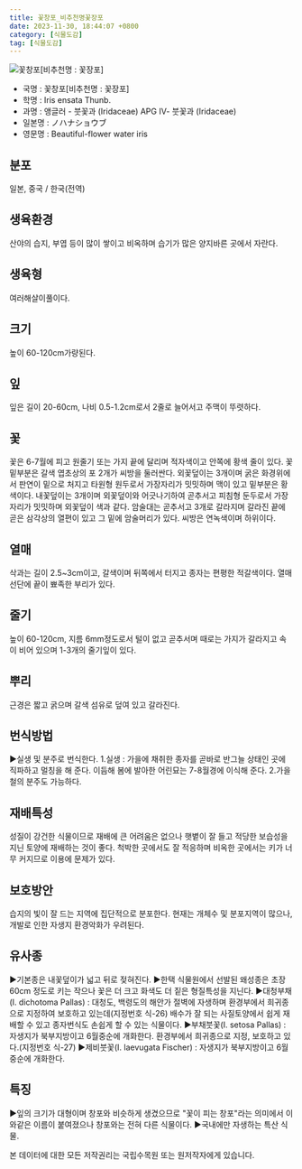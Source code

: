 ```yaml
---
title: 꽃창포_비추천명꽃장포
date: 2023-11-30, 18:44:07 +0800
category: [식물도감]
tag: [식물도감]
---
```




![꽃창포[비추천명 : 꽃장포]](http://www.nature.go.kr/fileUpload/plants/basic/Iridaceae/Iris/15219/1_th2.JPG)
- 국명 : 꽃창포[비추천명 : 꽃장포]
- 학명 : Iris ensata Thunb.
- 과명 : 앵글러 - 붓꽃과 (Iridaceae) APG Ⅳ- 붓꽃과 (Iridaceae)
- 일본명 : ノハナショウブ
- 영문명 : Beautiful-flower water iris


## 분포
일본, 중국 / 한국(전역) 
## 생육환경
산야의 습지, 부엽 등이 많이 쌓이고 비옥하며 습기가 많은 양지바른 곳에서 자란다.
## 생육형
여러해살이풀이다.
## 크기
높이 60-120cm가량된다.
## 잎
잎은 길이 20-60cm, 나비 0.5-1.2cm로서 2줄로 늘어서고 주맥이 뚜렷하다.
## 꽃
꽃은 6-7월에 피고 원줄기 또는 가지 끝에 달리며 적자색이고 안쪽에 황색 줄이 있다. 꽃 밑부분은 갈색 엽초상의 포 2개가 씨방을 둘러싼다. 외꽃덮이는 3개이며 굵은 화경위에서 판연이 밑으로 처지고 타원형 원두로서 가장자리가 밋밋하며 맥이 있고 밑부분은 황색이다. 내꽃덮이는 3개이며 외꽃덮이와 어긋나기하여 곧추서고 피침형 둔두로서 가장자리가 밋밋하며 외꽃덮이 색과 같다. 암술대는 곧추서고 3개로 갈라지며 갈라진 끝에 곧은 삼각상의 열편이 있고 그 밑에 암술머리가 있다. 씨방은 연녹색이며 하위이다.
## 열매
삭과는 길이 2.5~3cm이고, 갈색이며 뒤쪽에서 터지고 종자는 편평한 적갈색이다. 열매 선단에 끝이 뾰족한 부리가 있다.
## 줄기
높이 60-120cm, 지름 6mm정도로서 털이 없고 곧추서며 때로는 가지가 갈라지고 속이 비어 있으며 1-3개의 줄기잎이 있다.
## 뿌리
근경은 짧고 굵으며 갈색 섬유로 덮여 있고 갈라진다.
## 번식방법
▶실생 및 분주로 번식한다. 1.실생 : 가을에 채취한 종자를 곧바로 반그늘 상태인 곳에 직파하고 멀칭을 해 준다. 이듬해 봄에 발아한 어린묘는 7-8월경에 이식해 준다. 2.가을철의 분주도 가능하다.
## 재배특성
성질이 강건한 식물이므로 재배에 큰 어려움은 없으나 햇볕이 잘 들고 적당한 보습성을 지닌 토양에 재배하는 것이 좋다. 척박한 곳에서도 잘 적응하며 비옥한 곳에서는 키가 너무 커지므로 이용에 문제가 있다.
## 보호방안
습지의 빛이 잘 드는 지역에 집단적으로 분포한다. 현재는 개체수 및 분포지역이 많으나, 개발로 인한 자생지 환경악화가 우려된다.
## 유사종
▶기본종은 내꽃덮이가 넓고 뒤로 젖혀진다. ▶한택 식물원에서 선발된 왜성종은 초장 60cm 정도로 키는 작으나 꽃은 더 크고 화색도 더 짙은 형질특성을 지닌다.▶대청부채(I. dichotoma Pallas) : 대청도, 백령도의 해안가 절벽에 자생하며 환경부에서 희귀종으로 지정하여 보호하고 있는데(지정번호 식-26) 배수가 잘 되는 사질토양에서 쉽게 재배할 수 있고 종자번식도 손쉽게 할 수 있는 식물이다.▶부채붓꽃(I. setosa Pallas) : 자생지가 북부지방이고 6월중순에 개화한다. 환경부에서 희귀종으로 지정, 보호하고 있다.(지정번호 식-27)▶제비붓꽃(I. laevugata Fischer) : 자생지가 북부지방이고 6월 중순에 개화한다.
## 특징
▶잎의 크기가 대형이며 창포와 비슷하게 생겼으므로 "꽃이 피는 창포"라는 의미에서 이와같은 이름이 붙여졌으나 창포와는 전혀 다른 식물이다.▶국내에만 자생하는 특산 식물.






본 데이터에 대한 모든 저작권리는 국립수목원 또는 원저작자에게 있습니다.
